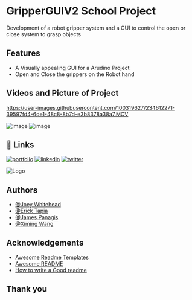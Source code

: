 # GripperGUIV2 School Project
Development of a robot gripper system and a GUI to control the open or close system to grasp objects 

## Features

- A Visually appealing GUI for a Arudino Project 
- Open and Close the grippers on the Robot hand


## Videos and Picture of Project
https://user-images.githubusercontent.com/100319627/234612271-39597fd4-6de1-48c8-8b7d-e3b8378a38a7.MOV

![image](https://user-images.githubusercontent.com/100319627/236640907-8fdefa01-65f8-4808-b516-3fecbc4a0fc5.png)
![image](https://user-images.githubusercontent.com/100319627/236640736-12239d0a-2f11-4dc1-8035-d384e654295b.png)





## 🔗 Links
[![portfolio](https://img.shields.io/badge/my_portfolio-000?style=for-the-badge&logo=ko-fi&logoColor=white)](https://fledtrain.github.io/E-Portfolio)
[![linkedin](https://img.shields.io/badge/linkedin-0A66C2?style=for-the-badge&logo=linkedin&logoColor=white)](https://www.linkedin.com/in/joeywhitehead/)
[![twitter](https://img.shields.io/badge/twitter-1DA1F2?style=for-the-badge&logo=twitter&logoColor=white)](https://twitter.com/Fledtrain)

![Logo](https://pbs.twimg.com/profile_images/1607115031136636928/fZIGEc0r_400x400.jpg)

## Authors
- [@Joey Whitehead](https://www.github.com/Fledtrain)
- [@Erick Tapia](https://www.linkedin.com/in/erick-tapia-9a581b240/)
- [@James Panagis]()
- [@Ximing Wang]()


## Acknowledgements

 - [Awesome Readme Templates](https://awesomeopensource.com/project/elangosundar/awesome-README-templates)
 - [Awesome README](https://github.com/matiassingers/awesome-readme)
 - [How to write a Good readme](https://bulldogjob.com/news/449-how-to-write-a-good-readme-for-your-github-project)

## Thank you
